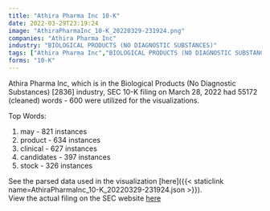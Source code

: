 ```yaml
---
title: "Athira Pharma Inc 10-K"
date: 2022-03-29T23:19:24
image: "AthiraPharmaInc_10-K_20220329-231924.png"
companies: "Athira Pharma Inc"
industry: "BIOLOGICAL PRODUCTS (NO DIAGNOSTIC SUBSTANCES)"
tags: ["Athira Pharma Inc","BIOLOGICAL PRODUCTS (NO DIAGNOSTIC SUBSTANCES)","03-28-2022","10-K"]
forms: "10-K"
---
```

Athira Pharma Inc, which is in the Biological Products (No Diagnostic Substances) [2836] industry, SEC 10-K filing on March 28, 2022 had 55172 (cleaned) words - 600 were utilized for the visualizations.

Top Words:
1. may - 821 instances
2. product - 634 instances
3. clinical - 627 instances
4. candidates - 397 instances
5. stock - 326 instances


See the parsed data used in the visualization [here]({{< staticlink name=AthiraPharmaInc_10-K_20220329-231924.json >}}).  
View the actual filing on the SEC website [here](https://www.sec.gov/Archives/edgar/data/1620463/0000950170-22-004782.txt)
